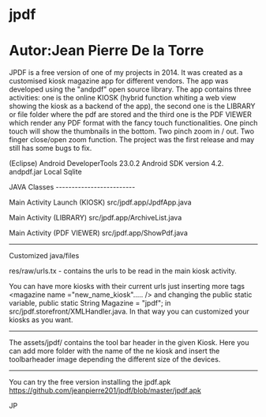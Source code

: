 # jpdf
# Autor:Jean Pierre De la Torre

JPDF is a free version of one of my projects in 2014. It was created as a customised kiosk magazine app for different vendors. The app was developed using the "andpdf" open source library. The app contains three activities: one is the online KIOSK (hybrid function whiting a web view showing the kiosk as a backend of the app), the second one is the LIBRARY or file folder where the pdf are stored and the third one is the PDF VIEWER which render any PDF format with the fancy touch functionalities. One pinch touch will show the thumbnails in the bottom. Two pinch zoom in / out. Two finger close/open zoom function. The project was the first release and may still has some bugs to fix.

(Eclipse) Android DeveloperTools 23.0.2
Android SDK version 4.2.
andpdf.jar
Local Sqlite


JAVA Classes -------------------------

Main Activity Launch (KIOSK)
src/jpdf.app/JpdfApp.java

Main Activity (LIBRARY)
src/jpdf.app/ArchiveList.java

Main Activity (PDF VIEWER)
src/jpdf.app/ShowPdf.java

---------------------------------------

Customized java/files


res/raw/urls.tx - contains the urls to be read in the main kiosk activity.

<magazine name ="jpdf">
	    <url_kiosk url_kiosk = "http://jpspotit.orgfree.com/wordpress/pdf-magazine-shop/" />
	    <url_news url_news = "http://jpspotit.orgfree.com/wordpress/pdf-magazine-news/" />
	    <url_website url_website = "http://jpspotit.orgfree.com/wordpress/" />
		<url_help url_help= "http://jpspotit.orgfree.com/wordpress/pdf-magazine-info/" />	
</magazine>

You can have more kiosks with their current urls just inserting more tags <magazine name ="new_name_kiosk"..... /> and changing the public static variable, public static String Magazine = "jpdf"; in src/jpdf.storefront/XMLHandler.java.
In that way you can customized your kiosks as you want.
____________________________________________________________________________________________________________________________

The assets/jpdf/ contains the tool bar header in the given Kiosk. Here you can add more folder with the name of the ne kiosk and insert the toolbarheader image depending the different size of the devices.

____________________________________________________________________________________________________________________________

You can try the free version installing the jpdf.apk
https://github.com/jeanpierre201/jpdf/blob/master/jpdf.apk

JP






